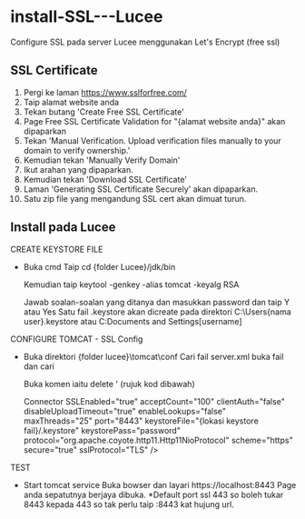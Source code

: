 # install-SSL---Lucee
Configure SSL pada server Lucee menggunakan Let's Encrypt (free ssl)

SSL Certificate
----------------
1. Pergi ke laman https://www.sslforfree.com/
2. Taip alamat website anda
3. Tekan butang 'Create Free SSL Certificate'
4. Page Free SSL Certificate Validation for "{alamat website anda}" akan dipaparkan
5. Tekan 'Manual Verification. Upload verification files manually to your domain to verify ownership.'
6. Kemudian tekan 'Manually Verify Domain'
7. Ikut arahan yang dipaparkan.
8. Kemudian tekan 'Download SSL Certificate'
9. Laman 'Generating SSL Certificate Securely' akan dipaparkan.
10. Satu zip file yang mengandung SSL cert akan dimuat turun.

Install pada Lucee
------------------
CREATE KEYSTORE FILE
 - Buka cmd
   Taip
    cd {folder Lucee}/jdk/bin
   
   Kemudian taip 
    keytool -genkey -alias tomcat -keyalg RSA
   
   Jawab soalan-soalan yang ditanya dan masukkan password dan taip Y atau Yes
   Satu fail .keystore akan dicreate pada direktori C:\Users\{nama user}\.keystore atau C:Documents and Settings[username]

CONFIGURE TOMCAT - SSL Config
 - Buka direktori 
   {folder lucee}\tomcat\conf
   Cari fail server.xml buka fail dan cari 
    <!--
    <Connector port="8443" protocol="HTTP/1.1" SSLEnabled="true"
        maxThreads="150" scheme="https" secure="true"
        clientAuth="false" sslProtocol="TLS" />
    -->
    Buka komen iaitu delete '<!-- dan --> (rujuk kod dibawah)

    Connector SSLEnabled="true" acceptCount="100" clientAuth="false"
    disableUploadTimeout="true" enableLookups="false" maxThreads="25"
    port="8443" keystoreFile="{lokasi keystore fail}/.keystore" keystorePass="password"
    protocol="org.apache.coyote.http11.Http11NioProtocol" scheme="https"
    secure="true" sslProtocol="TLS" />

TEST
- Start tomcat service 
  Buka bowser dan layari https://localhost:8443
  Page anda sepatutnya berjaya dibuka.
*Default port ssl 443 so boleh tukar 8443 kepada 443 so tak perlu taip :8443 kat hujung url.
